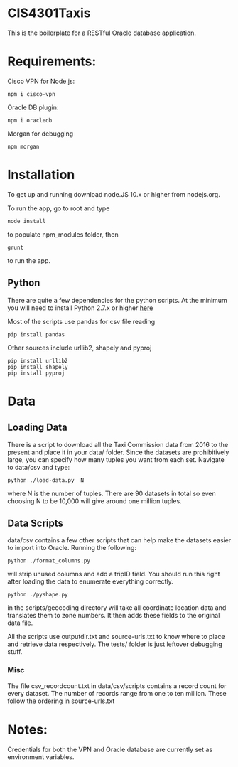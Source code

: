 # CIS4301Taxis

This is the boilerplate for a RESTful Oracle database application.

# Requirements:



Cisco VPN for Node.js:

    npm i cisco-vpn

Oracle DB plugin:

    npm i oracledb

Morgan for debugging

    npm morgan

# Installation

To get up and running download node.JS 10.x or higher from nodejs.org.

To run the app, go to root and type

    node install
   
to populate npm_modules folder, then

    grunt

to run the app.

## Python

There are quite a few dependencies for the python scripts.  At  the minimum you will need to install
Python 2.7.x or higher [here](https://www.python.org/downloads/)

Most of the scripts use pandas for csv file reading

    pip install pandas

Other sources include urllib2, shapely and pyproj

    pip install urllib2
    pip install shapely
    pip install pyproj


# Data

## Loading Data

There is a script to download all the Taxi Commission data from 2016 to the present and place it in your data/ folder.  Since the datasets are prohibitively large, you can specify how many tuples you want from each set.  Navigate to data/csv and type:

    python ./load-data.py  N
    
where N is the number of tuples.  There are 90 datasets in total so even choosing N to be 10,000 will give around one million tuples.

## Data Scripts

data/csv contains a few other scripts that can help make the datasets easier to import into Oracle.
Running the following:

    python ./format_columns.py
    
will strip unused columns and add a tripID field.  You should run this right after loading the data to enumerate 
everything correctly.

    python ./pyshape.py
    
in the scripts/geocoding directory will take all coordinate location data and translates them to zone numbers.
It then adds these fields to the original data file.

All the scripts use outputdir.txt and source-urls.txt to know where to place and retrieve data respectively.  The tests/ 
folder is just leftover debugging stuff.  

### Misc

The file csv_recordcount.txt in data/csv/scripts contains a record count for every dataset.  The number of records range from one to ten million.  These follow the ordering in source-urls.txt

# Notes:
Credentials for both the VPN and Oracle database are currently set as environment
variables.

